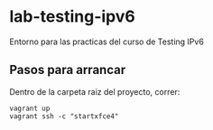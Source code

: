 # lab-testing-ipv6
Entorno para las practicas del curso de Testing IPv6

## Pasos para arrancar

Dentro de la carpeta raiz del proyecto, correr:

```
vagrant up
vagrant ssh -c "startxfce4"
```

